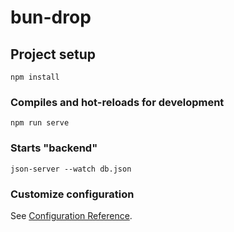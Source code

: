 # bun-drop

## Project setup
```
npm install
```

### Compiles and hot-reloads for development
```
npm run serve
```

### Starts "backend"
```
json-server --watch db.json
```



### Customize configuration
See [Configuration Reference](https://cli.vuejs.org/config/).
